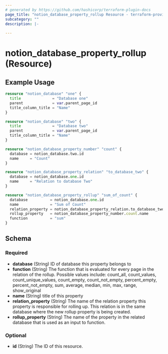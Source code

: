 ```yaml
---
# generated by https://github.com/hashicorp/terraform-plugin-docs
page_title: "notion_database_property_rollup Resource - terraform-provider-notion"
subcategory: ""
description: |-
  
---
```


# notion_database_property_rollup (Resource)



## Example Usage

```terraform
resource "notion_database" "one" {
  title              = "Database one"
  parent             = var.parent_page_id
  title_column_title = "Name"
}

resource "notion_database" "two" {
  title              = "Database two"
  parent             = var.parent_page_id
  title_column_title = "Name"
}

resource "notion_database_property_number" "count" {
  database = notion_database.two.id
  name     = "Count"
}

resource "notion_database_property_relation" "to_database_two" {
  database = notion_database.one.id
  name     = "Relation to database Two"
}

resource "notion_database_property_rollup" "sum_of_count" {
  database          = notion_database.one.id
  name              = "Sum of Count"
  relation_property = notion_database_property_relation.to_database_two.name
  rollup_property   = notion_database_property_number.count.name
  function          = "sum"
}
```

<!-- schema generated by tfplugindocs -->
## Schema

### Required

- **database** (String) ID of database this property belongs to
- **function** (String) The function that is evaluated for every page in the relation of the rollup.
Possible values include: count_all, count_values, count_unique_values, count_empty, count_not_empty, percent_empty, percent_not_empty, sum, average, median, min, max, range, show_original
- **name** (String) title of this property
- **relation_property** (String) The name of the relation property this property is responsible for rolling up. This relation is in the same database where the new rollup property is being created.
- **rollup_property** (String) The name of the property in the related database that is used as an input to function.

### Optional

- **id** (String) The ID of this resource.


